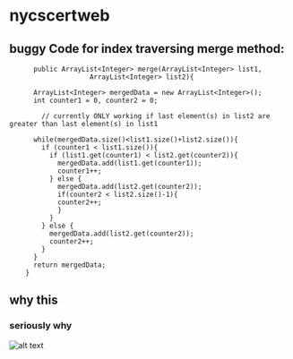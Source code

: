 # nycscertweb
## buggy Code for index traversing merge method:
```
      public ArrayList<Integer> merge(ArrayList<Integer> list1,
				    ArrayList<Integer> list2){
      
      ArrayList<Integer> mergedData = new ArrayList<Integer>();
      int counter1 = 0, counter2 = 0;

        // currently ONLY working if last element(s) in list2 are greater than last element(s) in list1
        
      while(mergedData.size()<list1.size()+list2.size()){
        if (counter1 < list1.size()){
          if (list1.get(counter1) < list2.get(counter2)){
            mergedData.add(list1.get(counter1));
            counter1++;
          } else {
            mergedData.add(list2.get(counter2));
            if(counter2 < list2.size()-1){
            counter2++;
            }
          }
        } else {
          mergedData.add(list2.get(counter2));
          counter2++;
        }
      }
      return mergedData;
    } 
```

## why this
### seriously why
![alt text](https://media.giphy.com/media/0Vv0Ne2CnOClIExIuL/giphy.gif "y tho")

